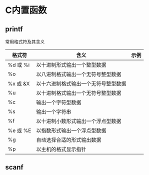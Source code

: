 # C内置函数

## printf

常用格式符及其含义

| 格式符   | 含义                                 | 示例 |
| -------- | ------------------------------------ | ---- |
| %d 或 %i | 以十进制形式输出一个整型数据         |      |
| %o       | 以八进制格式输出一个无符号整型数据   |      |
| %x 或 &X | 以十六进制格式输出一个无符号整型数据 |      |
| %u       | 以十进制格式输出一个无符号整型数据   |      |
| %c       | 输出一个字符型数据                   |      |
| %s       | 输出一个字符串                       |      |
| %f       | 以十进制小数形式输出一个浮点型数据   |      |
| %e 或 %E | 以指数形式输出一个浮点型数据         |      |
| %g       | 自动选择合适的形式输出数据           |      |
| %p       | 以主机的格式显示指针                 |      |

## scanf
